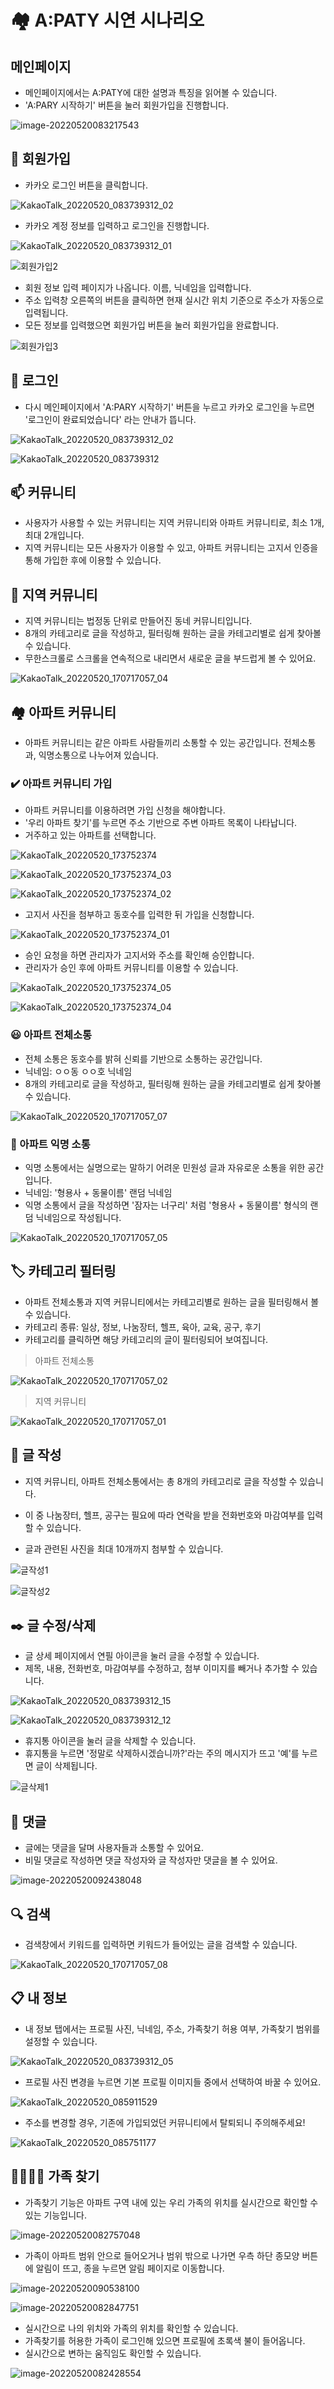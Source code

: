 # 🏘️ A:PATY 시연 시나리오

## 메인페이지

- 메인페이지에서는 A:PATY에 대한 설명과 특징을 읽어볼 수 있습니다.
- 'A:PARY 시작하기' 버튼을 눌러 회원가입을 진행합니다.

![image-20220520083217543](Apaty_시연시나리오.assets/메인1.png)



## 👏 회원가입

- 카카오 로그인 버튼을 클릭합니다.

![KakaoTalk_20220520_083739312_02](Apaty_시연시나리오.assets/로그인1.png)



- 카카오 계정 정보를 입력하고 로그인을 진행합니다.

![KakaoTalk_20220520_083739312_01](Apaty_시연시나리오.assets/회원가입1.png)

![회원가입2](Apaty_시연시나리오.assets/회원가입2.png)



- 회원 정보 입력 페이지가 나옵니다. 이름, 닉네임을 입력합니다.
- 주소 입력창 오른쪽의 버튼을 클릭하면 현재 실시간 위치 기준으로 주소가 자동으로 입력됩니다.
- 모든 정보를 입력했으면 회원가입 버튼을 눌러 회원가입을 완료합니다.

![회원가입3](Apaty_시연시나리오.assets/회원가입3.png)



## 📱 로그인

- 다시 메인페이지에서 'A:PARY 시작하기' 버튼을 누르고 카카오 로그인을 누르면 '로그인이 완료되었습니다' 라는 안내가 뜹니다.

![KakaoTalk_20220520_083739312_02](Apaty_시연시나리오.assets/로그인1.png)

![KakaoTalk_20220520_083739312](Apaty_시연시나리오.assets/로그인2.png)



## 📫 커뮤니티

- 사용자가 사용할 수 있는 커뮤니티는 지역 커뮤니티와 아파트 커뮤니티로, 최소 1개, 최대 2개입니다.
- 지역 커뮤니티는 모든 사용자가 이용할 수 있고, 아파트 커뮤니티는 고지서 인증을 통해 가입한 후에 이용할 수 있습니다.



## 📍 지역 커뮤니티

- 지역 커뮤니티는 법정동 단위로 만들어진 동네 커뮤니티입니다.
- 8개의 카테고리로 글을 작성하고, 필터링해 원하는 글을 카테고리별로 쉽게 찾아볼 수 있습니다.
- 무한스크롤로 스크롤을 연속적으로 내리면서 새로운 글을 부드럽게 볼 수 있어요.

![KakaoTalk_20220520_170717057_04](Apaty_시연시나리오.assets/지역커뮤니티1.png)



## 🏘️ 아파트 커뮤니티

- 아파트 커뮤니티는 같은 아파트 사람들끼리 소통할 수 있는 공간입니다. 전체소통과, 익명소통으로 나누어져 있습니다.



### :heavy_check_mark: 아파트 커뮤니티 가입

- 아파트 커뮤니티를 이용하려면 가입 신청을 해야합니다.
- '우리 아파트 찾기'를 누르면 주소 기반으로 주변 아파트 목록이 나타납니다.
- 거주하고 있는 아파트를 선택합니다.

![KakaoTalk_20220520_173752374](Apaty_시연시나리오.assets/아파트커뮤니티가입1.png)

![KakaoTalk_20220520_173752374_03](Apaty_시연시나리오.assets/아파트커뮤니티가입2.png)

![KakaoTalk_20220520_173752374_02](Apaty_시연시나리오.assets/아파트커뮤니티가입3.png)



- 고지서 사진을 첨부하고 동호수를 입력한 뒤 가입을 신청합니다.

![KakaoTalk_20220520_173752374_01](Apaty_시연시나리오.assets/아파트커뮤니티가입4.png)



- 승인 요청을 하면 관리자가 고지서와 주소를 확인해 승인합니다.
- 관리자가 승인 후에 아파트 커뮤니티를 이용할 수 있습니다.

![KakaoTalk_20220520_173752374_05](Apaty_시연시나리오.assets/아파트커뮤니티가입5.png)

![KakaoTalk_20220520_173752374_04](Apaty_시연시나리오.assets/아파트커뮤니티가입6.png)



### 😃 아파트 전체소통

- 전체 소통은 동호수를 밝혀 신뢰를 기반으로 소통하는 공간입니다.
- 닉네임: ㅇㅇ동 ㅇㅇ호 닉네임
- 8개의 카테고리로 글을 작성하고, 필터링해 원하는 글을 카테고리별로 쉽게 찾아볼 수 있습니다.

![KakaoTalk_20220520_170717057_07](Apaty_시연시나리오.assets/아파트전체소통1.png)



### 🤫 아파트 익명 소통

- 익명 소통에서는 실명으로는 말하기 어려운 민원성 글과 자유로운 소통을 위한 공간입니다.
- 닉네임: '형용사 + 동물이름' 랜덤 닉네임
- 익명 소통에서 글을 작성하면 '잠자는 너구리' 처럼 '형용사 + 동물이름' 형식의 랜덤 닉네임으로 작성됩니다.

![KakaoTalk_20220520_170717057_05](Apaty_시연시나리오.assets/아파트익명소통1.png)



## 🏷️ 카테고리 필터링

- 아파트 전체소통과 지역 커뮤니티에서는 카테고리별로 원하는 글을 필터링해서 볼 수 있습니다.
- 카테고리 종류: 일상, 정보, 나눔장터, 헬프, 육아, 교육, 공구, 후기
- 카테고리를 클릭하면 해당 카테고리의 글이 필터링되어 보여집니다.



> 아파트 전체소통

![KakaoTalk_20220520_170717057_02](Apaty_시연시나리오.assets/카테고리1.png)



> 지역 커뮤니티

![KakaoTalk_20220520_170717057_01](Apaty_시연시나리오.assets/카테고리2.png)



## 📝 글 작성

- 지역 커뮤니티, 아파트 전체소통에서는 총 8개의 카테고리로 글을 작성할 수 있습니다.

- 이 중 나눔장터, 헬프, 공구는 필요에 따라 연락을 받을 전화번호와 마감여부를 입력할 수 있습니다.
- 글과 관련된 사진을 최대 10개까지 첨부할 수 있습니다.

![글작성1](Apaty_시연시나리오.assets/글작성1.png)

![글작성2](Apaty_시연시나리오.assets/글작성2.png)



## ✒️ 글 수정/삭제

- 글 상세 페이지에서 연필 아이콘을 눌러 글을 수정할 수 있습니다.
- 제목, 내용, 전화번호, 마감여부를 수정하고, 첨부 이미지를 빼거나 추가할 수 있습니다.

![KakaoTalk_20220520_083739312_15](Apaty_시연시나리오.assets/글상세1.png)

![KakaoTalk_20220520_083739312_12](Apaty_시연시나리오.assets/글수정1.png)



- 휴지통 아이콘을 눌러 글을 삭제할 수 있습니다.
- 휴지통을 누르면 '정말로 삭제하시겠습니까?'라는 주의 메시지가 뜨고 '예'를 누르면 글이 삭제됩니다.

![글삭제1](Apaty_시연시나리오.assets/글삭제1.png)



## 💬 댓글

- 글에는 댓글을 달며 사용자들과 소통할 수 있어요.
- 비밀 댓글로 작성하면 댓글 작성자와 글 작성자만 댓글을 볼 수 있어요.

![image-20220520092438048](Apaty_시연시나리오.assets/댓글1.png)



## :mag: 검색

- 검색창에서 키워드를 입력하면 키워드가 들어있는 글을 검색할 수 있습니다.

![KakaoTalk_20220520_170717057_08](Apaty_시연시나리오.assets/검색1.png)



## 📋 내 정보

- 내 정보 탭에서는 프로필 사진, 닉네임, 주소, 가족찾기 허용 여부, 가족찾기 범위를 설정할 수 있습니다.

![KakaoTalk_20220520_083739312_05](Apaty_시연시나리오.assets/내정보1.png)



- 프로필 사진 변경을 누르면 기본 프로필 이미지들 중에서 선택하여 바꿀 수 있어요.

![KakaoTalk_20220520_085911529](Apaty_시연시나리오.assets/내정보2.png)



- 주소를 변경할 경우, 기존에 가입되었던 커뮤니티에서 탈퇴되니 주의해주세요!

![KakaoTalk_20220520_085751177](Apaty_시연시나리오.assets/내정보3.png)



## 👨‍👩‍👧‍👦 가족 찾기

- 가족찾기 기능은 아파트 구역 내에 있는 우리 가족의 위치를 실시간으로 확인할 수 있는 기능입니다.

![image-20220520082757048](Apaty_시연시나리오.assets/가족찾기1.png)



- 가족이 아파트 범위 안으로 들어오거나 범위 밖으로 나가면 우측 하단 종모양 버튼에 알림이 뜨고, 종을 누르면 알림 페이지로 이동합니다.

![image-20220520090538100](Apaty_시연시나리오.assets/가족찾기2.png)

![image-20220520082847751](Apaty_시연시나리오.assets/가족찾기3.png)



- 실시간으로 나의 위치와 가족의 위치를 확인할 수 있습니다.
- 가족찾기를 허용한 가족이 로그인해 있으면 프로필에 초록색 불이 들어옵니다.
- 실시간으로 변하는 움직임도 확인할 수 있습니다.

![image-20220520082428554](Apaty_시연시나리오.assets/가족찾기4.png)
